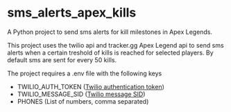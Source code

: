 # sms_alerts_apex_kills
A Python project to send sms alerts for kill milestones in Apex Legends.

This project uses the twilio api and tracker.gg Apex Legend api to send sms alerts when a certain treshold of kills is reached for selected players. By default sms are sent for every 50 kills.

The project requires a .env file with the following keys 

- TWILIO_AUTH_TOKEN ([Twilio authentication token](https://www.twilio.com/docs/iam/api#authentication))
- TWILIO_MESSAGE_SID ([Twilio message SID](https://www.twilio.com/docs/sms/send-messages))
- PHONES (List of numbers, comma separated)
